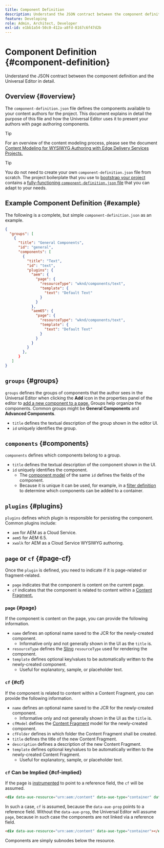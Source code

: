 ```yaml
---
title: Component Definition
description: Understand the JSON contract between the component definition and the Universal Editor in detail.
feature: Developing
role: Admin, Architect, Developer
exl-id: e1bb1a54-50c0-412a-a8fd-8167c6f47d2b
---
```

# Component Definition {#component-definition}

Understand the JSON contract between the component definition and the Universal Editor in detail.

## Overview {#overview}

The `component-definition.json` file defines the components available to your content authors for the project. This document explains in detail the purpose of this file and how the Universal Editor uses it to present your authors with page authoring components.

>[!TIP]
>
>For an overview of the content modeling process, please see the document [Content Modeling for WYSIWYG Authoring with Edge Delivery Services Projects.](/help/edge/wysiwyg-authoring/content-modeling.md)

>[!TIP]
>
>You do not need to create your own `component-definition.json` file from scratch. The project boilerplate that you use to [bootstrap your project](/help/edge/wysiwyg-authoring/edge-dev-getting-started.md) contains a [fully-functioning `component-definition.json` file](https://github.com/adobe-rnd/aem-boilerplate-xwalk/blob/main/component-definition.json) that you can adapt to your needs.

## Example Component Definition {#example}

The following is a complete, but simple `component-definition.json` as an example.

```json
{
  "groups": [
    {
      "title": "General Components",
      "id": "general",
      "components": [
        {
          "title": "Text",
          "id": "text",
          "plugins": {
            "aem": {
              "page": {
                "resourceType": "wknd/components/text",
                "template": {
                  "text": "Default Text"
                }
              }
            },
            "aem65": {
              "page": {
                "resourceType": "wknd/components/text",
                "template": {
                  "text": "Default Text"
                }
              }
            }
          }
        },
      }
   ]
}
```

## `groups` {#groups}

`groups` defines the groups of components that the author sees in the Universal Editor when clicking the **Add** icon in the properties panel of the editor to [add a new component to a page.](/help/sites-cloud/authoring/universal-editor/authoring.md#adding-components) Groups help organize the components. Common groups might be **General Components** and **Advanced Components**.

* `title` defines the textual description of the group shown in the editor UI.
* `id` uniquely identifies the group.

## `components` {#components}

`components` defines which components belong to a group.

* `title` defines the textual description of the component shown in the UI.
* `id` uniquely identifies the component.
  * The [component model](/help/implementing/universal-editor/field-types.md#model-structure) of the same `id` defines the fields of the component.
  * Because it is unique it can be used, for example, in a [filter definition](/help/implementing/universal-editor/customizing.md#filtering-components) to determine which components can be added to a container.

## `plugins` {#plugins}

`plugins` defines which plugin is responsible for persisting the component. Common plugins include:

* `aem` for AEM as a Cloud Service.
* `aem5` for AEM 6.5.
* `xwalk` for AEM as a Cloud Service WYSIWYG authoring.

## `page` or `cf` {#page-cf}

Once the `plugin` is defined, you need to indicate if it is page-related or fragment-related.

* `page` indicates that the component is content on the current page.
* `cf` indicates that the component is related to content within a [Content Fragment.](/help/assets/content-fragments/content-fragments.md)

### `page` {#page}

If the component is content on the page, you can provide the following information.

* `name` defines an optional name saved to the JCR for the newly-created component.
  * Informative only and not generally shown in the UI as the `title` is.
* `resourceType` defines the [Sling](/help/implementing/developing/introduction/sling-cheatsheet.md) `resourceType` used for rendering the component.
* `template` defines optional key/values to be automatically written to the newly-created component.
  * Useful for explanatory, sample, or placeholder text.

### `cf` {#cf}

If the component is related to content within a Content Fragment, you can provide the following information.

* `name` defines an optional name saved to the JCR for the newly-created component.
  * Informative only and not generally shown in the UI as the `title` is.
* `cfModel` defines the [Content Fragment](/help/assets/content-fragments/content-fragments-models.md) model for the newly-created component.
* `cfFolder` defines in which folder the Content Fragment shall be created.
* `title` defines the title of the new Content Fragment.
* `description` defines a description of the new Content Fragment.
* `template` defines optional key/values to be automatically written to the newly-created Content Fragment.
  * Useful for explanatory, sample, or placeholder text.

### `cf` Can be Implied {#cf-implied}

If the page is [instrumented](/help/implementing/universal-editor/getting-started.md#instrument-page) to point to a reference field, the `cf` will be assumed.

```html
<div data-aue-resource="urn:aem:/content" data-aue-type="container" data-aue-prop="field"></div>
```

In such a case, `cf` is assumed, because the `data-aue-prop` points to a reference field. Without the `data-aue-prop`, the Universal Editor will assume `page`, because in such case the components are not linked via a reference field.

```html
<div data-aue-resource="urn:aem:/content" data-aue-type="container"></div>
```

Components are simply subnodes below the resource.

